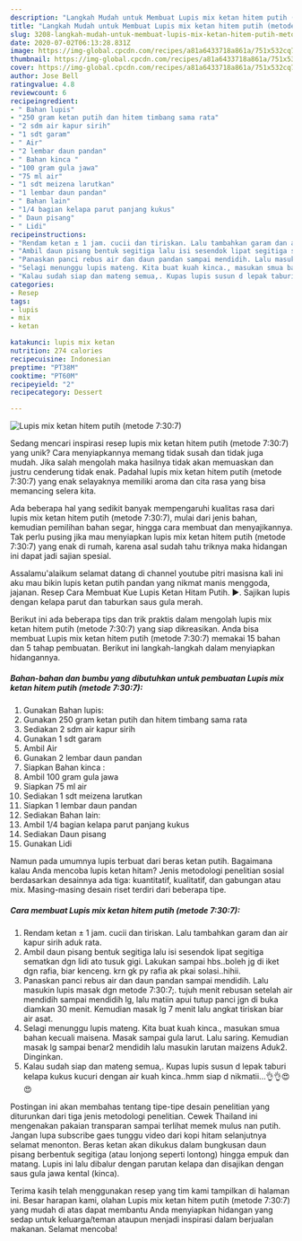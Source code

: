```yaml
---
description: "Langkah Mudah untuk Membuat Lupis mix ketan hitem putih (metode 7:30:7), Bisa Manjain Lidah"
title: "Langkah Mudah untuk Membuat Lupis mix ketan hitem putih (metode 7:30:7), Bisa Manjain Lidah"
slug: 3208-langkah-mudah-untuk-membuat-lupis-mix-ketan-hitem-putih-metode-7-30-7-bisa-manjain-lidah
date: 2020-07-02T06:13:28.831Z
image: https://img-global.cpcdn.com/recipes/a81a6433718a861a/751x532cq70/lupis-mix-ketan-hitem-putih-metode-7307-foto-resep-utama.jpg
thumbnail: https://img-global.cpcdn.com/recipes/a81a6433718a861a/751x532cq70/lupis-mix-ketan-hitem-putih-metode-7307-foto-resep-utama.jpg
cover: https://img-global.cpcdn.com/recipes/a81a6433718a861a/751x532cq70/lupis-mix-ketan-hitem-putih-metode-7307-foto-resep-utama.jpg
author: Jose Bell
ratingvalue: 4.8
reviewcount: 6
recipeingredient:
- " Bahan lupis"
- "250 gram ketan putih dan hitem timbang sama rata"
- "2 sdm air kapur sirih"
- "1 sdt garam"
- " Air"
- "2 lembar daun pandan"
- " Bahan kinca "
- "100 gram gula jawa"
- "75 ml air"
- "1 sdt meizena larutkan"
- "1 lembar daun pandan"
- " Bahan lain"
- "1/4 bagian kelapa parut panjang kukus"
- " Daun pisang"
- " Lidi"
recipeinstructions:
- "Rendam ketan ± 1 jam. cucii dan tiriskan. Lalu tambahkan garam dan air kapur sirih aduk rata."
- "Ambil daun pisang bentuk segitiga lalu isi sesendok lipat segitiga sematkan dgn lidi ato tusuk gigi. Lakukan sampai hbs..boleh jg di iket dgn rafia, biar kenceng. krn gk py rafia ak pkai solasi..hihii."
- "Panaskan panci rebus air dan daun pandan sampai mendidih. Lalu masukin lupis masak dgn metode 7:30:7;. tujuh menit rebusan setelah air mendidih sampai mendidih lg, lalu matiin apui tutup panci jgn di buka diamkan 30 menit. Kemudian masak lg 7 menit lalu angkat tiriskan biar air asat."
- "Selagi menunggu lupis mateng. Kita buat kuah kinca., masukan smua bahan kecuali maisena. Masak sampai gula larut. Lalu saring. Kemudian masak lg sampai benar2 mendidih lalu masukin larutan maizens Aduk2. Dinginkan."
- "Kalau sudah siap dan mateng semua,. Kupas lupis susun d lepak taburi kelapa kukus kucuri dengan air kuah kinca..hmm siap d nikmatii...👌👌😍😍"
categories:
- Resep
tags:
- lupis
- mix
- ketan

katakunci: lupis mix ketan 
nutrition: 274 calories
recipecuisine: Indonesian
preptime: "PT38M"
cooktime: "PT60M"
recipeyield: "2"
recipecategory: Dessert

---
```



![Lupis mix ketan hitem putih (metode 7:30:7)](https://img-global.cpcdn.com/recipes/a81a6433718a861a/751x532cq70/lupis-mix-ketan-hitem-putih-metode-7307-foto-resep-utama.jpg)

Sedang mencari inspirasi resep lupis mix ketan hitem putih (metode 7:30:7) yang unik? Cara menyiapkannya memang tidak susah dan tidak juga mudah. Jika salah mengolah maka hasilnya tidak akan memuaskan dan justru cenderung tidak enak. Padahal lupis mix ketan hitem putih (metode 7:30:7) yang enak selayaknya memiliki aroma dan cita rasa yang bisa memancing selera kita.

Ada beberapa hal yang sedikit banyak mempengaruhi kualitas rasa dari lupis mix ketan hitem putih (metode 7:30:7), mulai dari jenis bahan, kemudian pemilihan bahan segar, hingga cara membuat dan menyajikannya. Tak perlu pusing jika mau menyiapkan lupis mix ketan hitem putih (metode 7:30:7) yang enak di rumah, karena asal sudah tahu triknya maka hidangan ini dapat jadi sajian spesial.

Assalamu&#39;alaikum selamat datang di channel youtube pitri masisna kali ini aku mau bikin lupis ketan putih pandan yang nikmat manis menggoda, jajanan. Resep Cara Membuat Kue Lupis Ketan Hitam Putih. ►. Sajikan lupis dengan kelapa parut dan taburkan saus gula merah.


Berikut ini ada beberapa tips dan trik praktis dalam mengolah lupis mix ketan hitem putih (metode 7:30:7) yang siap dikreasikan. Anda bisa membuat Lupis mix ketan hitem putih (metode 7:30:7) memakai 15 bahan dan 5 tahap pembuatan. Berikut ini langkah-langkah dalam menyiapkan hidangannya.

<!--inarticleads1-->

##### Bahan-bahan dan bumbu yang dibutuhkan untuk pembuatan Lupis mix ketan hitem putih (metode 7:30:7):

1. Gunakan  Bahan lupis:
1. Gunakan 250 gram ketan putih dan hitem timbang sama rata
1. Sediakan 2 sdm air kapur sirih
1. Gunakan 1 sdt garam
1. Ambil  Air
1. Gunakan 2 lembar daun pandan
1. Siapkan  Bahan kinca :
1. Ambil 100 gram gula jawa
1. Siapkan 75 ml air
1. Sediakan 1 sdt meizena larutkan
1. Siapkan 1 lembar daun pandan
1. Sediakan  Bahan lain:
1. Ambil 1/4 bagian kelapa parut panjang kukus
1. Sediakan  Daun pisang
1. Gunakan  Lidi


Namun pada umumnya lupis terbuat dari beras ketan putih. Bagaimana kalau Anda mencoba lupis ketan hitam? Jenis metodologi penelitian sosial berdasarkan desainnya ada tiga: kuantitatif, kualitatif, dan gabungan atau mix. Masing-masing desain riset terdiri dari beberapa tipe. 

<!--inarticleads2-->

##### Cara membuat Lupis mix ketan hitem putih (metode 7:30:7):

1. Rendam ketan ± 1 jam. cucii dan tiriskan. Lalu tambahkan garam dan air kapur sirih aduk rata.
1. Ambil daun pisang bentuk segitiga lalu isi sesendok lipat segitiga sematkan dgn lidi ato tusuk gigi. Lakukan sampai hbs..boleh jg di iket dgn rafia, biar kenceng. krn gk py rafia ak pkai solasi..hihii.
1. Panaskan panci rebus air dan daun pandan sampai mendidih. Lalu masukin lupis masak dgn metode 7:30:7;. tujuh menit rebusan setelah air mendidih sampai mendidih lg, lalu matiin apui tutup panci jgn di buka diamkan 30 menit. Kemudian masak lg 7 menit lalu angkat tiriskan biar air asat.
1. Selagi menunggu lupis mateng. Kita buat kuah kinca., masukan smua bahan kecuali maisena. Masak sampai gula larut. Lalu saring. Kemudian masak lg sampai benar2 mendidih lalu masukin larutan maizens Aduk2. Dinginkan.
1. Kalau sudah siap dan mateng semua,. Kupas lupis susun d lepak taburi kelapa kukus kucuri dengan air kuah kinca..hmm siap d nikmatii...👌👌😍😍


Postingan ini akan membahas tentang tipe-tipe desain penelitian yang diturunkan dari tiga jenis metodologi penelitian. Cewek Thailand ini mengenakan pakaian transparan sampai terlihat memek mulus nan putih. Jangan lupa subscribe gaes tunggu video dari kopi hitam selanjutnya selamat menonton. Beras ketan akan dikukus dalam bungkusan daun pisang berbentuk segitiga (atau lonjong seperti lontong) hingga empuk dan matang. Lupis ini lalu dibalur dengan parutan kelapa dan disajikan dengan saus gula jawa kental (kinca). 

Terima kasih telah menggunakan resep yang tim kami tampilkan di halaman ini. Besar harapan kami, olahan Lupis mix ketan hitem putih (metode 7:30:7) yang mudah di atas dapat membantu Anda menyiapkan hidangan yang sedap untuk keluarga/teman ataupun menjadi inspirasi dalam berjualan makanan. Selamat mencoba!
